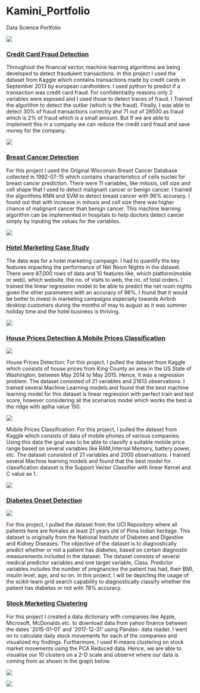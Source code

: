 # Kamini_Portfolio
Data Science Portfolio


![](https://github.com/kaminiravichandran/Kamini_Portfolio/blob/main/images/creditcardfraudhome.jpg)
### [Credit Card Fraud Detection](https://github.com/kaminiravichandran/credit-card-fraud-final)
Throughout the financial sector, machine learning algorithms are being developed to detect fraudulent transactions. In this project I used the dataset from Kaggle which contains transactions made by credit cards in September 2013 by european cardholders. I used python to predict if a transaction was credit card fraud. For confidentiality reasons only 2 variables were exposed and I used those to detect traces of fraud. I Trained the algorithm to detect the outlier (which is the fraud). Finally, I was able to detect 30% of fraud transactions correctly and 71 out of 28500 as fraud which is 2% of fraud which is a small amount. But If we are able to implement this in a company we can reduce the credit card fraud and save money for the company.

![](https://github.com/kaminiravichandran/Kamini_Portfolio/blob/main/images/creditcard2.png)




### [Breast Cancer Detection](https://github.com/kaminiravichandran/Breast-Cancer-Detection)
For this project I used the Original Wisconsin Breast Cancer Database collected in 1992-07-15 which contains characteristics of cells nucleii for breast cancer prediction. There were 11 variables, like mitosis, cell size and cell shape that I used to detect malignant cancer or benign cancer. I trained the algorithms KNN and SVM to detect breast cancer with 96% accuracy. I found out that with increase in mitosis and cell size there was higher chance of malignant cancer than benign cancer. This machine learning algorithm can be implemented in hospitals to help doctors detect cancer simply by inputing the values for the variables.

![](https://github.com/kaminiravichandran/Kamini_Portfolio/blob/main/images/Breastcancer.png)




### [Hotel Marketing Case Study](https://github.com/kaminiravichandran/Hotel-Marketing-Case-Study)
The data was for a hotel marketing campaign. I had to quantify the key features impacting the performance of Net Room Nights in the dataset. There were 87,000 rows of data and 10 features like, which platform(mobile or web), which website, the no. of visits to web, the no. of total orders. I trained the linear regression model to be able to predict the net room nights given the other parameters with an accuracy of 98%. I found that it would be better to invest in marketing campaigns especially towards Airbnb desktop customers during the months of may to august as it was summer holiday time and the hotel business is thriving.

![](https://github.com/kaminiravichandran/Kamini_Portfolio/blob/main/images/hotelmkt.png)




### [House Prices Detection & Mobile Prices Classification](https://github.com/kaminiravichandran/Machine-Learning)

![](https://github.com/kaminiravichandran/Kamini_Portfolio/blob/main/images/houseprices.png)

House Prices Detection: For this project, I pulled the dataset from Kaggle which consists of house prices from King County an area in the US State of Washington, between May 2014 to May 2015. Hence, it was a regression problem. The dataset consisted of 21 variables and 21613 observations. I trained several Machine Learning models and found that the best machine learning model for this dataset is linear regression with perfect train and test score, however considering all the scenarios model which works the best is the ridge with aplha value 150.

![](https://github.com/kaminiravichandran/Kamini_Portfolio/blob/main/images/mob.jpg)

Mobile Prices Classification: For this project, I pulled the dataset from Kaggle which consists of data of mobile phones of various companies. Using this data the goal was to be able to classify a suitable mobile price range based on several variables like RAM,Internal Memory, battery power, etc.  The dataset consisted of 21 variables and 2000 observations. I trained several Machine learning models and found that the best model for classification dataset is the Support Vector Classifier with linear Kernel and C value as 1.

![](https://github.com/kaminiravichandran/Kamini_Portfolio/blob/main/images/mobileprice.png)




### [Diabetes Onset Detection](https://github.com/kaminiravichandran/Diabetes-Onset-Detection)

![](https://github.com/kaminiravichandran/Kamini_Portfolio/blob/main/images/diabetes.jpg)

For this project, I pulled the dataset from the UCI Repository where all patients here are females at least 21 years old of Pima Indian heritage. This dataset is originally from the National Institute of Diabetes and Digestive and Kidney Diseases. The objective of the dataset is to diagnostically predict whether or not a patient has diabetes, based on certain diagnostic measurements included in the dataset. The dataset consists of several medical predictor variables and one target variable, Class. Predictor variables includes the number of pregnancies the patient has had, their BMI, insulin level, age, and so on. In this project, I will be depicting the usage of the scikit-learn grid search capability to diagnostically classify whether the patient has diabetes or not with 78% accuracy.





### [Stock Marketing Clustering](https://github.com/kaminiravichandran/Stock-Market-Clustering)
For this project I created a data dictionary with companies like Apple, Microsoft, McDonalds etc. to download data from yahoo finance between the dates '2015-01-01' and '2017-12-31' using Pandas- data reader. I went on to calculate daily stock movements for each of the companies and visualized my findings. Furthermore, I used K-means clustering on stock market movements using the PCA Reduced data. Hence, we are able to visualise our 10 clusters on a 2-D scale and observe where our data is coming from as shown in the graph below. 

![](https://github.com/kaminiravichandran/Kamini_Portfolio/blob/main/images/stock1.png)

![](https://github.com/kaminiravichandran/Kamini_Portfolio/blob/main/images/stock2.png)

